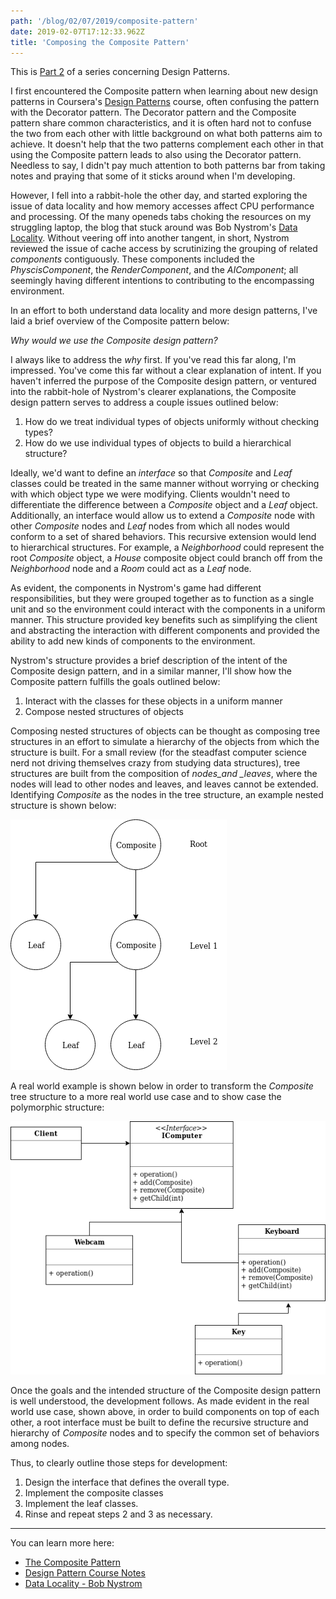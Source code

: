 ```yaml
---
path: '/blog/02/07/2019/composite-pattern'
date: 2019-02-07T17:12:33.962Z
title: 'Composing the Composite Pattern'
---
```


This is [Part 2](https://oakejp12.blot.im/acting-in-proxy-a-dive-into-the-proxy-design-pattern) of a series concerning Design Patterns.

I first encountered the Composite pattern when learning about new design patterns in Coursera's [Design Patterns](https://www.coursera.org/learn/design-patterns/home/welcome) course, often confusing the pattern with the Decorator pattern. The Decorator pattern and the Composite pattern share common characteristics, and it is often hard not to confuse the two from each other with little background on what both patterns aim to achieve. It doesn't help that the two patterns complement each other in that using the Composite pattern leads to also using the Decorator pattern. Needless to say, I didn't pay much attention to both patterns bar from taking notes and praying that some of it sticks around when I'm developing.

However, I fell into a rabbit-hole the other day, and started exploring the issue of data locality and how memory accesses affect CPU performance and processing. Of the many openeds tabs choking the resources on my struggling laptop, the blog that stuck around was Bob Nystrom's [Data Locality](http://gameprogrammingpatterns.com/data-locality.html). Without veering off into another tangent, in short, Nystrom reviewed the issue of cache access by scrutinizing the grouping of related _components_ contiguously. These components included the _PhyscisComponent_, the _RenderComponent_, and the _AIComponent_; all seemingly having different intentions to contributing to the encompassing environment.

In an effort to both understand data locality and more design patterns, I've laid a brief overview of the Composite pattern below:

_Why would we use the Composite design pattern?_

I always like to address the _why_ first. If you've read this far along, I'm impressed. You've come this far without a clear explanation of intent. If you haven't inferred the purpose of the Composite design pattern, or ventured into the rabbit-hole of Nystrom's clearer explanations, the Composite design pattern serves to address a couple issues outlined below:

1. How do we treat individual types of objects uniformly without checking types?
2. How do we use individual types of objects to build a hierarchical structure?

Ideally, we'd want to define an _interface_ so that _Composite_ and _Leaf_ classes could be treated in the same manner without worrying or checking with which object type we were modifying. Clients wouldn't need to differentiate the difference between a _Composite_ object and a _Leaf_ object. Additionally, an interface would allow us to extend a _Composite_ node with other _Composite_ nodes and _Leaf_ nodes from which all nodes would conform to a set of shared behaviors. This recursive extension would lend to hierarchical structures. For example, a _Neighborhood_ could represent the root _Composite_ object, a _House_ composite object could branch off from the _Neighborhood_ node and a _Room_ could act as a _Leaf_ node.

As evident, the components in Nystrom's game had different responsibilities, but they were grouped together as to function as a single unit and so the environment could interact with the components in a uniform manner. This structure provided key benefits such as simplifying the client and abstracting the interaction with different components and provided the ability to add new kinds of components to the environment.

Nystrom's structure provides a brief description of the intent of the Composite design pattern, and in a similar manner, I'll show how the Composite pattern fulfills the goals outlined below:

1. Interact with the classes for these objects in a uniform manner
2. Compose nested structures of objects

Composing nested structures of objects can be thought as composing tree structures in an effort to simulate a hierarchy of the objects from which the structure is built. For a small review (for the steadfast computer science nerd not driving themselves crazy from studying data structures), tree structures are built from the composition of _nodes_and \_leaves_, where the nodes will lead to other nodes and leaves, and leaves cannot be extended. Identifying _Composite_ as the nodes in the tree structure, an example nested structure is shown below:

![Composite Tree Structure](https://github.com/oakejp12/Graphics/blob/master/Composite/TreeStructureExample.png?raw=true)

A real world example is shown below in order to transform the _Composite_ tree structure to a more real world use case and to show case the polymorphic structure:

![Composite Real World Structure](https://github.com/oakejp12/Graphics/blob/master/Composite/CompositeRealWorldStructure.png?raw=true)

Once the goals and the intended structure of the Composite design pattern is well understood, the development follows. As made evident in the real world use case, shown above, in order to build components on top of each other, a root interface must be built to define the recursive structure and hierarchy of _Composite_ nodes and to specify the common set of behaviors among nodes.

Thus, to clearly outline those steps for development:

1. Design the interface that defines the overall type.
2. Implement the composite classes
3. Implement the leaf classes.
4. Rinse and repeat steps 2 and 3 as necessary.

---

You can learn more here:

- [The Composite Pattern](http://www.buyya.com/254/Patterns/Composite-2pp.pdf)
- [Design Pattern Course Notes](https://www.coursera.org/learn/design-patterns/supplement/oVl9k/design-patterns-course-notes)
- [Data Locality - Bob Nystrom](http://gameprogrammingpatterns.com/data-locality.html)
